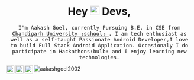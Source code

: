 <h1 align="center">Hey <img src="https://media.giphy.com/media/hvRJCLFzcasrR4ia7z/giphy.gif" width="25px"> Devs,</h1>

<p align="center">
<samp>
    I'm Aakash Goel, currently Pursuing B.E. in CSE from <a href="https://www.cuchd.in/">Chandigarh University :school: </a>. I am tech enthusiast as well as a self-taught Passionate Android Developer,I love to build Full Stack Android Application. Occasionaly I do participate in Hackathons:bulb: and I enjoy learning new technologies.
  </samp>
</p>
<a href="https://www.linkedin.com/in/aakashgoel2002/">
  <img align="left" alt="Aakash's LinkedIN" width="22px" src="https://raw.githubusercontent.com/peterthehan/peterthehan/master/assets/linkedin.svg" />
</a>
<a href="https://twitter.com/aakashgoel2002">
  <img align="left" alt="Aakash's Twitter" width="22px" src="https://raw.githubusercontent.com/peterthehan/peterthehan/master/assets/twitter.svg" />
</a>
<a href="https://dev.to/aakashgoel2002/">
  <img align="left" alt="Aakash's Dev Profile" width="22px" src="https://raw.githubusercontent.com/peterthehan/peterthehan/master/assets/dev-dot-to.svg" />
</a>
<p align="left"> <img src="https://komarev.com/ghpvc/?username=aakashgoel2002&label=Profile%20views&color=0e75b6&style=flat" alt="aakashgoel2002" /> </p>
